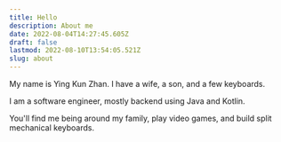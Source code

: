 ```yaml
---
title: Hello
description: About me
date: 2022-08-04T14:27:45.605Z
draft: false
lastmod: 2022-08-10T13:54:05.521Z
slug: about
---
```


My name is Ying Kun Zhan. I have a wife, a son, and a few keyboards.

I am a software engineer, mostly backend using Java and Kotlin. 

You'll find me being around my family, play video games, and build split mechanical keyboards.